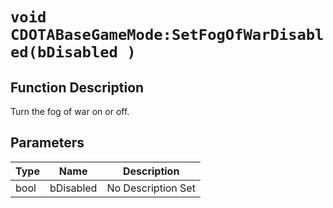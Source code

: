# `void CDOTABaseGameMode:SetFogOfWarDisabled(bDisabled )`
## Function Description
Turn the fog of war on or off.
## Parameters
Type|Name|Description
--|--|--
bool|bDisabled|No Description Set
